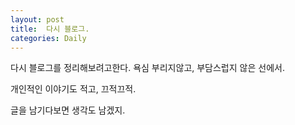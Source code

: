 ```yaml
---
layout: post
title:  다시 블로그.
categories: Daily
---
```


다시 블로그를 정리해보려고한다.
욕심 부리지않고, 부담스럽지 않은 선에서.

개인적인 이야기도 적고,
끄적끄적.

글을 남기다보면 생각도 남겠지.